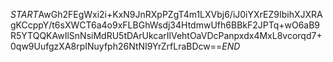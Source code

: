 $START$AwGh2FEgWxi2i+KxN9JnRXpPZgT4m1LXVbj6/iJ0iYXrEZ9IbihXJXRAgKCcppY/t6sXWCT6a4o9xFLBGhWsdj34HtdmwUfh6BBkF2JPTq+wO6aB9R5YTQQKAwIlSnNsiMdRU5tDArUkcarIlVehtOaVDcPanpxdx4MxL8vcorqd7+0qw9UufgzXA8rpINuyfph26NtNI9YrZrfLraBDcw==$END$